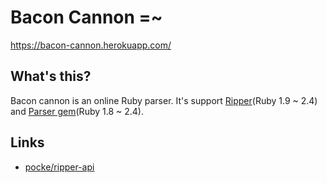 # Bacon Cannon =~

https://bacon-cannon.herokuapp.com/

## What's this?

Bacon cannon is an online Ruby parser.
It's support [Ripper](http://ruby-doc.org/stdlib-2.4.0/libdoc/ripper/rdoc/Ripper.html)(Ruby 1.9 ~ 2.4) and [Parser gem](https://github.com/whitequark/parser)(Ruby 1.8 ~ 2.4).




## Links

- [pocke/ripper-api](https://github.com/pocke/ripper-api)
